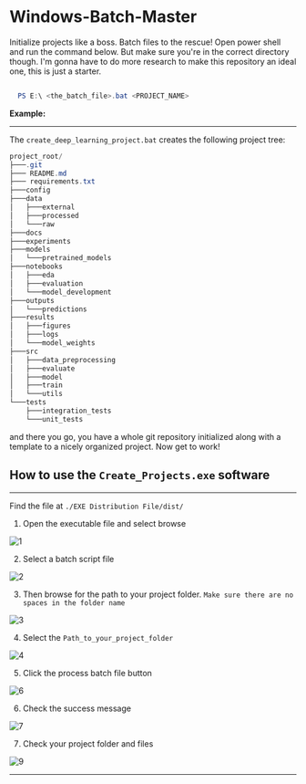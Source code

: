 # Windows-Batch-Master
Initialize projects like a boss. Batch files to the rescue! 
Open power shell and run the command below. But make sure you're in the correct directory though.
I'm gonna have to do more research to make this repository an ideal one, this is just a starter.

```powershell

  PS E:\ <the_batch_file>.bat <PROJECT_NAME>

```
**Example:**
___

The `create_deep_learning_project.bat` creates the following project tree:

```powershell
project_root/
├───.git
├─── README.md
├─── requirements.txt
├───config
├───data
│   ├───external
│   ├───processed
│   └───raw
├───docs
├───experiments
├───models
│   └───pretrained_models
├───notebooks
│   ├───eda
│   ├───evaluation
│   └───model_development
├───outputs
│   └───predictions
├───results
│   ├───figures
│   ├───logs
│   └───model_weights
├───src
│   ├───data_preprocessing
│   ├───evaluate
│   ├───model
│   ├───train
│   └───utils
└───tests
    ├───integration_tests
    └───unit_tests
```

and there you go, you have a whole git repository initialized along with a template to a nicely organized project.
Now get to work!

## How to use the `Create_Projects.exe` software
___

Find the file at `./EXE Distribution File/dist/`

1. Open the executable file and select browse

![1](https://github.com/iamzehan/Windows-Batch-Master/assets/43857150/d5166fbb-a349-4f84-8ae4-d8d19cfe34b4)

2. Select a batch script file

![2](https://github.com/iamzehan/Windows-Batch-Master/assets/43857150/6195b73b-fe69-4fcf-afeb-a22c9f3f686a)

3. Then browse for the path to your project folder. `Make sure there are no spaces in the folder name`

![3](https://github.com/iamzehan/Windows-Batch-Master/assets/43857150/a0d413c3-b9a0-4afa-8bff-595f44e04b27)

4. Select the `Path_to_your_project_folder`

![4](https://github.com/iamzehan/Windows-Batch-Master/assets/43857150/a9d2899a-4832-4416-8a45-6bdd384f39fd)

5. Click the process batch file button

![6](https://github.com/iamzehan/Windows-Batch-Master/assets/43857150/2383979c-a4ba-4ff2-814d-c00f992871ae)


6. Check the success message

![7](https://github.com/iamzehan/Windows-Batch-Master/assets/43857150/aa543cc0-81f9-482f-91bf-0301ce2d26a2)

7. Check your project folder and files

![9](https://github.com/iamzehan/Windows-Batch-Master/assets/43857150/d467e89e-d257-4b20-a0fb-e800d6564ffa)


___
